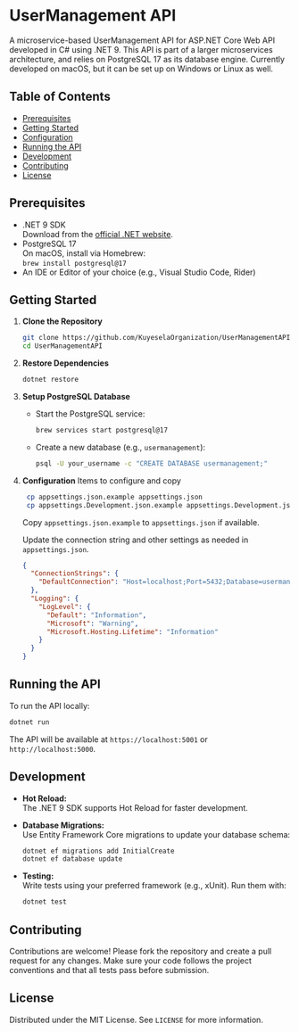 # UserManagement API

A microservice-based UserManagement API for ASP.NET Core Web API developed in C# using .NET 9. This API is part of a larger microservices architecture, and relies on PostgreSQL 17 as its database engine. Currently developed on macOS, but it can be set up on Windows or Linux as well.

## Table of Contents

- [Prerequisites](#prerequisites)
- [Getting Started](#getting-started)
- [Configuration](#configuration)
- [Running the API](#running-the-api)
- [Development](#development)
- [Contributing](#contributing)
- [License](#license)

## Prerequisites

- .NET 9 SDK  
   Download from the [official .NET website](https://dotnet.microsoft.com/).
- PostgreSQL 17  
   On macOS, install via Homebrew:  
   `brew install postgresql@17`
- An IDE or Editor of your choice (e.g., Visual Studio Code, Rider)

## Getting Started

1. **Clone the Repository**

   ```bash
   git clone https://github.com/KuyeselaOrganization/UserManagementAPI.git
   cd UserManagementAPI
   ```

2. **Restore Dependencies**

   ```bash
   dotnet restore
   ```

3. **Setup PostgreSQL Database**

   - Start the PostgreSQL service:
     ```bash
     brew services start postgresql@17
     ```
   - Create a new database (e.g., `usermanagement`):
     ```bash
     psql -U your_username -c "CREATE DATABASE usermanagement;"
     ```

4. **Configuration**
   Items to configure and copy

   ```bash
    cp appsettings.json.example appsettings.json
    cp appsettings.Development.json.example appsettings.Development.json
   ```

   Copy `appsettings.json.example` to `appsettings.json` if available.

   Update the connection string and other settings as needed in `appsettings.json`.

   ```json
   {
     "ConnectionStrings": {
       "DefaultConnection": "Host=localhost;Port=5432;Database=usermanagement;Username=your_username;Password=your_password"
     },
     "Logging": {
       "LogLevel": {
         "Default": "Information",
         "Microsoft": "Warning",
         "Microsoft.Hosting.Lifetime": "Information"
       }
     }
   }
   ```

## Running the API

To run the API locally:

```bash
dotnet run
```

The API will be available at `https://localhost:5001` or `http://localhost:5000`.

## Development

- **Hot Reload:**  
   The .NET 9 SDK supports Hot Reload for faster development.
- **Database Migrations:**  
   Use Entity Framework Core migrations to update your database schema:

  ```bash
  dotnet ef migrations add InitialCreate
  dotnet ef database update
  ```

- **Testing:**  
   Write tests using your preferred framework (e.g., xUnit). Run them with:
  ```bash
  dotnet test
  ```

## Contributing

Contributions are welcome! Please fork the repository and create a pull request for any changes. Make sure your code follows the project conventions and that all tests pass before submission.

## License

Distributed under the MIT License. See `LICENSE` for more information.
